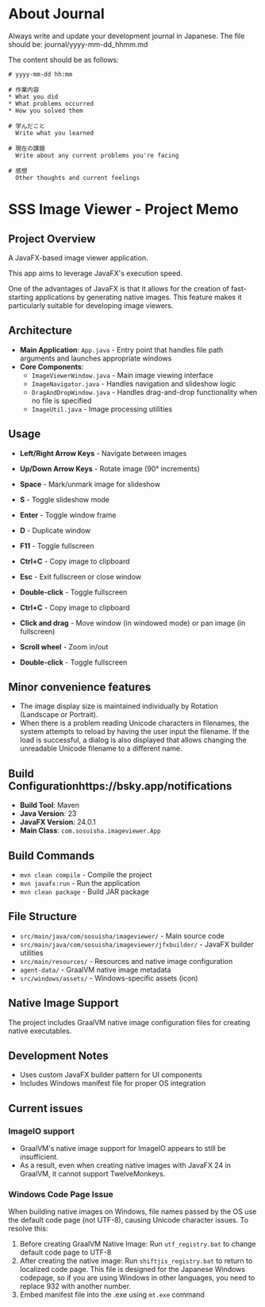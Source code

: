 # About Journal

Always write and update your development journal in Japanese. The file should be:
journal/yyyy-mm-dd_hhmm.md

The content should be as follows:
```
# yyyy-mm-dd hh:mm

# 作業内容
* What you did
* What problems occurred
* How you solved them

# 学んだこと
  Write what you learned

# 現在の課題
  Write about any current problems you're facing

# 感想
  Other thoughts and current feelings
```
# SSS Image Viewer - Project Memo

## Project Overview

A JavaFX-based image viewer application.

This app aims to leverage JavaFX's execution speed.

One of the advantages of JavaFX is that it allows for the creation of fast-starting applications by generating native images. This feature makes it particularly suitable for developing image viewers.

## Architecture
- **Main Application**: `App.java` - Entry point that handles file path arguments and launches appropriate windows
- **Core Components**:
  - `ImageViewerWindow.java` - Main image viewing interface
  - `ImageNavigator.java` - Handles navigation and slideshow logic
  - `DragAndDropWindow.java` - Handles drag-and-drop functionality when no file is specified
  - `ImageUtil.java` - Image processing utilities

## Usage

- **Left/Right Arrow Keys** - Navigate between images
- **Up/Down Arrow Keys** - Rotate image (90° increments)
- **Space** - Mark/unmark image for slideshow
- **S** - Toggle slideshow mode
- **Enter** - Toggle window frame
- **D** - Duplicate window
- **F11** - Toggle fullscreen
- **Ctrl+C** - Copy image to clipboard
- **Esc** - Exit fullscreen or close window
- **Double-click** - Toggle fullscreen
- **Ctrl+C** - Copy image to clipboard

- **Click and drag** - Move window (in windowed mode) or pan image (in fullscreen)
- **Scroll wheel** - Zoom in/out
- **Double-click** - Toggle fullscreen

## Minor convenience features
- The image display size is maintained individually by Rotation (Landscape or Portrait).
- When there is a problem reading Unicode characters in filenames, the system attempts to reload by having the user input the filename. If the load is successful, a dialog is also displayed that allows changing the unreadable Unicode filename to a different name.


## Build Configurationhttps://bsky.app/notifications
- **Build Tool**: Maven
- **Java Version**: 23
- **JavaFX Version**: 24.0.1
- **Main Class**: `com.sosuisha.imageviewer.App`

## Build Commands
- `mvn clean compile` - Compile the project
- `mvn javafx:run` - Run the application
- `mvn clean package` - Build JAR package

## File Structure
- `src/main/java/com/sosuisha/imageviewer/` - Main source code
- `src/main/java/com/sosuisha/imageviewer/jfxbuilder/` - JavaFX builder utilities
- `src/main/resources/` - Resources and native image configuration
- `agent-data/` - GraalVM native image metadata
- `src/windows/assets/` - Windows-specific assets (icon)

## Native Image Support
The project includes GraalVM native image configuration files for creating native executables.

## Development Notes
- Uses custom JavaFX builder pattern for UI components
- Includes Windows manifest file for proper OS integration


## Current issues

### ImageIO support

- GraalVM's native image support for ImageIO appears to still be insufficient.
- As a result, even when creating native images with JavaFX 24 in GraalVM, it cannot support TwelveMonkeys.

### Windows Code Page Issue
When building native images on Windows, file names passed by the OS use the default code page (not UTF-8), causing Unicode character issues. To resolve this:

1. Before creating GraalVM Native Image: Run `utf_registry.bat` to change default code page to UTF-8
2. After creating the native image: Run `shiftjis_registry.bat` to return to localized code page. This file is designed for the Japanese Windows codepage, so if you are using Windows in other languages, you need to replace 932 with another number.
3. Embed manifest file into the .exe using `mt.exe` command

